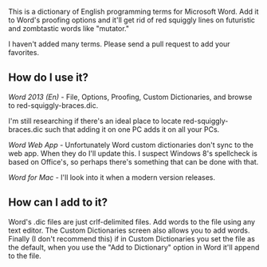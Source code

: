 This is a dictionary of English programming terms for Microsoft Word. Add it to Word's proofing options and it'll get rid of red squiggly lines on futuristic and zombtastic words like "mutator."

I haven't added many terms. Please send a pull request to add your favorites.

How do I use it?
---

*Word 2013 (En)* - File, Options, Proofing, Custom Dictionaries, and browse to red-squiggly-braces.dic.

I'm still researching if there's an ideal place to locate red-squiggly-braces.dic such that adding it on one PC adds it on all your PCs.

*Word Web App* - Unfortunately Word custom dictionaries don't sync to the web app. When they do I'll update this. I suspect Windows 8's spellcheck is based on Office's, so perhaps there's something that can be done with that.

*Word for Mac* - I'll look into it when a modern version releases.

How can I add to it?
---

Word's .dic files are just crlf-delimited files. Add words to the file using any text editor. The Custom Dictionaries screen also allows you to add words. Finally (I don't recommend this) if in Custom Dictionaries you set the file as the default, when you use the "Add to Dictionary" option in Word it'll append to the file.
